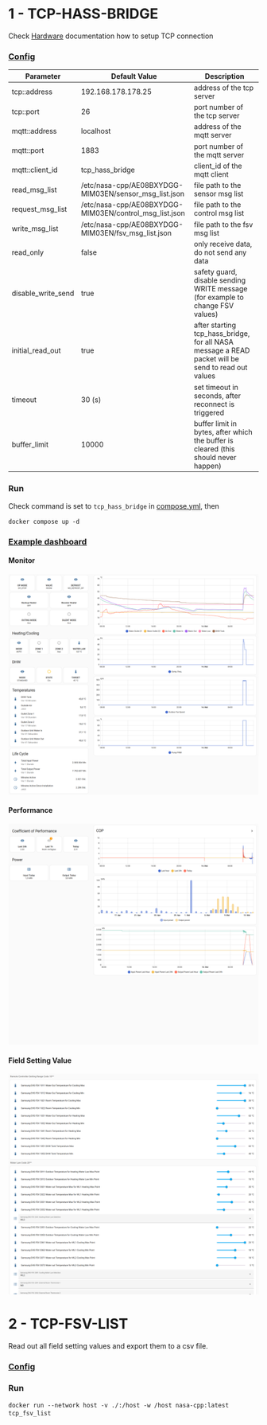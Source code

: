 # 1 - TCP-HASS-BRIDGE

Check [Hardware](HARDWARE.md) documentation how to setup TCP connection

### [Config](cfg/tcp_hass_bridge.json)
| Parameter | Default Value | Description |
| ------- | ------- | ---- |
| tcp::address | 192.168.178.178.25 | address of the tcp server |
| tcp::port | 26 | port number of the tcp server |
| mqtt::address | localhost | address of the mqtt server |
| mqtt::port | 1883 | port number of the mqtt server |
| mqtt::client_id | tcp_hass_bridge | client_id of the mqtt client |
| read_msg_list | /etc/nasa-cpp/AE08BXYDGG-MIM03EN/sensor_msg_list.json | file path to the sensor msg list |
| request_msg_list | /etc/nasa-cpp/AE08BXYDGG-MIM03EN/control_msg_list.json | file path to the control msg list |
| write_msg_list | /etc/nasa-cpp/AE08BXYDGG-MIM03EN/fsv_msg_list.json | file path to the fsv msg list |
| read_only | false | only receive data, do not send any data |
| disable_write_send | true | safety guard, disable sending WRITE message (for example to change FSV values) |
| initial_read_out | true | after starting tcp_hass_bridge, for all NASA message a READ packet will be send to read out values |
| timeout | 30 (s) | set timeout in seconds, after reconnect is triggered |
| buffer_limit | 10000 | buffer limit in bytes, after which the buffer is cleared (this should never happen) |

### Run
Check command is set to ```tcp_hass_bridge``` in [compose.yml](compose.yml), then
```
docker compose up -d
```

### [Example dashboard](res/dashboard.yaml)
#### Monitor
![Monitor](./imgs/dashboard_monitor.png)

#### Performance
![Performance](./imgs/dashboard_performance.png)

#### Field Setting Value
![FSV](./imgs/dashboard_fsv.png)

# 2 - TCP-FSV-LIST
Read out all field setting values and export them to a csv file.

### [Config](cfg/tcp_fsv_list.json)

### Run
```
docker run --network host -v ./:/host -w /host nasa-cpp:latest tcp_fsv_list
```

